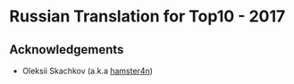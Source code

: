 # __Russian Translation for Top10 - 2017__

## Acknowledgements

* Oleksii Skachkov (a.k.a [hamster4n](https://github.com/hamster4n))